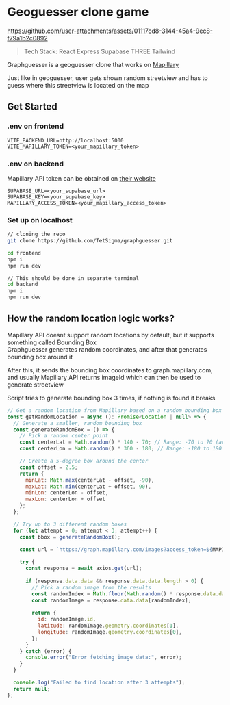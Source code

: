 # Geoguesser clone game

https://github.com/user-attachments/assets/01117cd8-3144-45a4-9ec8-f79a1b2c0892




> Tech Stack: React Express Supabase THREE Tailwind

Graphguesser is a geoguesser clone that works on [Mapillary](https://www.mapillary.com) 

Just like in geoguesser, user gets shown random streetview and has to guess where this streetview is located on the map

## Get Started 

### .env on frontend 
```
VITE_BACKEND_URL=http://localhost:5000
VITE_MAPILLARY_TOKEN=<your_mapillary_token>
```
### .env on backend
Mapillary API token can be obtained on [their website](https://www.mapillary.com/developer/api-documentation)

```
SUPABASE_URL=<your_supabase_url>
SUPABASE_KEY=<your_supabase_key>
MAPILLARY_ACCESS_TOKEN=<your_mapillary_access_token>
```

### Set up on localhost

```bash
// cloning the repo
git clone https://github.com/TetSigma/graphguesser.git

cd frontend
npm i
npm run dev

// This should be done in separate terminal
cd backend
npm i
npm run dev
```

## How the random location logic works?

Mapillary API doesnt support random locations by default, but it supports something called Bounding Box  
Graphguesser generates random coordinates, and after that generates bounding box around it  

After this, it sends the bounding box coordinates to graph.mapillary.com, and usually Mapillary API returns imageId which can then be used to generate streetview  

Script tries to generate bounding box 3 times, if nothing is found it breaks  

```js
// Get a random location from Mapillary based on a random bounding box
const getRandomLocation = async (): Promise<Location | null> => {
  // Generate a smaller, random bounding box
  const generateRandomBox = () => {
    // Pick a random center point
    const centerLat = Math.random() * 140 - 70; // Range: -70 to 70 (avoiding extreme poles)
    const centerLon = Math.random() * 360 - 180; // Range: -180 to 180

    // Create a 5-degree box around the center
    const offset = 2.5;
    return {
      minLat: Math.max(centerLat - offset, -90),
      maxLat: Math.min(centerLat + offset, 90),
      minLon: centerLon - offset,
      maxLon: centerLon + offset
    };
  };

  // Try up to 3 different random boxes
  for (let attempt = 0; attempt < 3; attempt++) {
    const bbox = generateRandomBox();
    
    const url = `https://graph.mapillary.com/images?access_token=${MAPILLARY_ACCESS_TOKEN}&bbox=${bbox.minLon},${bbox.minLat},${bbox.maxLon},${bbox.maxLat}&limit=100`;

    try {
      const response = await axios.get(url);
      
      if (response.data.data && response.data.data.length > 0) {
        // Pick a random image from the results
        const randomIndex = Math.floor(Math.random() * response.data.data.length);
        const randomImage = response.data.data[randomIndex];
        
        return {
          id: randomImage.id,
          latitude: randomImage.geometry.coordinates[1],
          longitude: randomImage.geometry.coordinates[0],
        };
      }
    } catch (error) {
      console.error("Error fetching image data:", error);
    }
  }

  console.log("Failed to find location after 3 attempts");
  return null;
};
```








